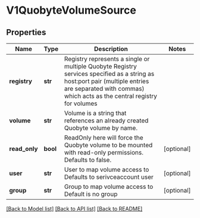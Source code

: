 # V1QuobyteVolumeSource

## Properties
Name | Type | Description | Notes
------------ | ------------- | ------------- | -------------
**registry** | **str** | Registry represents a single or multiple Quobyte Registry services specified as a string as host:port pair (multiple entries are separated with commas) which acts as the central registry for volumes | 
**volume** | **str** | Volume is a string that references an already created Quobyte volume by name. | 
**read_only** | **bool** | ReadOnly here will force the Quobyte volume to be mounted with read-only permissions. Defaults to false. | [optional] 
**user** | **str** | User to map volume access to Defaults to serivceaccount user | [optional] 
**group** | **str** | Group to map volume access to Default is no group | [optional] 

[[Back to Model list]](../README.md#documentation-for-models) [[Back to API list]](../README.md#documentation-for-api-endpoints) [[Back to README]](../README.md)


